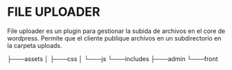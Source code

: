 <h1>FILE UPLOADER</h1>
File uploader es un plugin para gestionar la subida de archivos en el core de wordpress. Permite que el cliente publique archivos en un subdirectorio en la carpeta uploads.

├───assets
│   ├───css
│   └───js
└───includes
    ├───admin
    └───front
